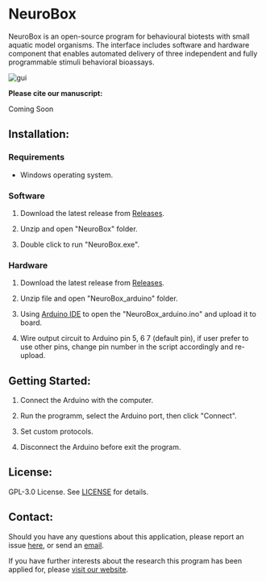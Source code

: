 # NeuroBox

NeuroBox is an open-source program for behavioural biotests with small aquatic model organisms. The interface includes software and hardware component that enables automated delivery of three independent and fully programmable stimuli behavioral bioassays. 

![gui](https://github.com/Ayanaminn/NeuroBox/assets/49441654/83093416-5acb-48ac-8110-da0fc1666e10)


**Please cite our manuscript:**

Coming Soon


Installation:
------------
### Requirements

* Windows operating system.


### Software

1. Download the latest release from [Releases](https://github.com/Ayanaminn/NeuroBox/releases).

2. Unzip and open "NeuroBox" folder.

4. Double click to run "NeuroBox.exe".


### Hardware

1. Download the latest release from [Releases](https://github.com/Ayanaminn/NeuroBox/releases).

2. Unzip file and open "NeuroBox_arduino" folder.

3. Using [Arduino IDE](https://www.arduino.cc/en/software) to open the "NeuroBox_arduino.ino" and upload it to board.

4. Wire output circuit to Arduino pin 5, 6 7 (default pin), if user prefer to use other pins, change pin number in the script accordingly and re-upload.


Getting Started:
------------

1. Connect the Arduino with the computer.

2. Run the programm, select the Arduino port, then click "Connect".

3. Set custom protocols.

4. Disconnect the Arduino before exit the program.


License:
------------

GPL-3.0 License. See [LICENSE](https://github.com/Ayanaminn/PIZ/blob/master/LICENSE) for details.


Contact:
------------

Should you have any questions about this application, please report an issue [here](https://github.com/Ayanaminn/NeuroBox/issues), or send an [email](mailto:yutao.bai@hotmail.com).

If you have further interests about the research this program has been applied for, please [visit our website](https://neurotoxlab.com).
